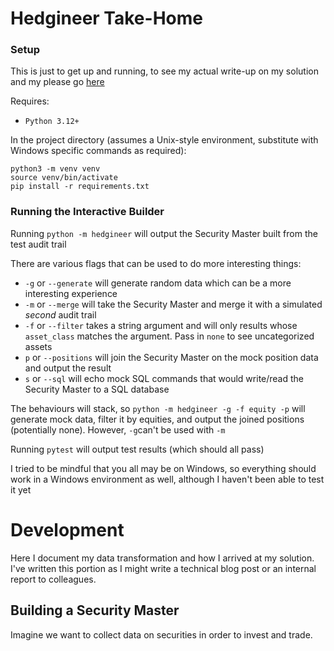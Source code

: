 # Hedgineer Take-Home

### Setup

This is just to get up and running, to see my actual write-up on my solution and my please go [here](#development)

Requires:

- `Python 3.12+`

In the project directory (assumes a Unix-style environment, substitute with Windows specific commands as required):

```
python3 -m venv venv
source venv/bin/activate
pip install -r requirements.txt
```

### Running the Interactive Builder

Running `python -m hedgineer` will output the Security Master built from the test audit trail

There are various flags that can be used to do more interesting things:

- `-g` or `--generate` will generate random data which can be a more interesting experience
- `-m` or `--merge` will take the Security Master and merge it with a simulated _second_ audit trail
- `-f` or `--filter` takes a string argument and will only results whose `asset_class` matches the argument. Pass in `none` to see uncategorized assets
- `p` or `--positions` will join the Security Master on the mock position data and output the result
- `s` or `--sql` will echo mock SQL commands that would write/read the Security Master to a SQL database

The behaviours will stack, so `python -m hedgineer -g -f equity -p` will generate mock data, filter it by equities, and output the joined positions (potentially none). However, `-g`can't be used with `-m`

Running `pytest` will output test results (which should all pass)

I tried to be mindful that you all may be on Windows, so everything should work in a Windows environment as well, although I haven't been able to test it yet

# Development

Here I document my data transformation and how I arrived at my solution. I've written this portion as I might write a technical blog post or an internal report to colleagues.

## Building a Security Master

Imagine we want to collect data on securities in order to invest and trade.
